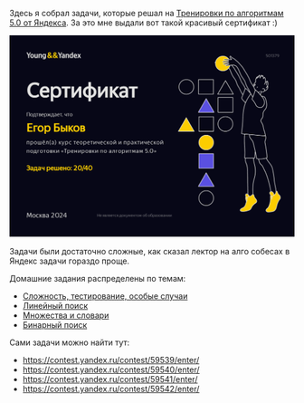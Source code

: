 Здесь я собрал задачи, которые решал на [Тренировки по алгоритмам 5.0 от Яндекса](https://yandex.ru/yaintern/algorithm-training). 
За это мне выдали вот такой красивый сертификат :)
<center>
  <img src="яндекс алго трен 5.pdf" />
</center>

Задачи были достаточно сложные, как сказал лектор на алго собесах в Яндекс задачи гораздо проще.

Домашние задания распределены по темам:

- [Сложность, тестирование, особые случаи](https://github.com/Patrik1352/Yandex_algo/tree/main/1)
- [Линейный поиск](https://github.com/Patrik1352/Yandex_algo/tree/main/2)
- [Множества и словари](https://github.com/Patrik1352/Yandex_algo/tree/main/3)
- [Бинарный поиск](https://github.com/Patrik1352/Yandex_algo/tree/main/4)

Сами задачи можно найти тут:
- https://contest.yandex.ru/contest/59539/enter/
- https://contest.yandex.ru/contest/59540/enter/
- https://contest.yandex.ru/contest/59541/enter/
- https://contest.yandex.ru/contest/59542/enter/


